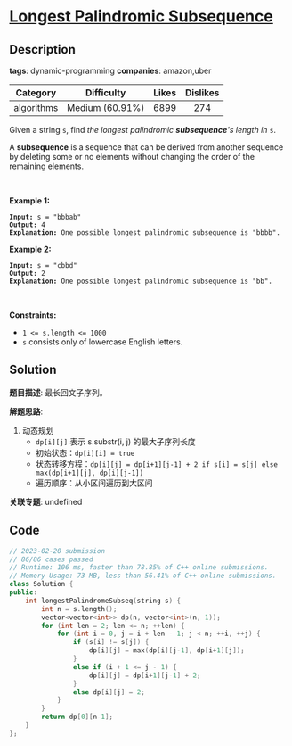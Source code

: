 # [Longest Palindromic Subsequence](https://leetcode.com/problems/longest-palindromic-subsequence/description/)

## Description

**tags**: dynamic-programming
**companies**: amazon,uber

|  Category  |   Difficulty    | Likes | Dislikes |
| :--------: | :-------------: | :---: | :------: |
| algorithms | Medium (60.91%) | 6899  |   274    |

<p>Given a string <code>s</code>, find <em>the longest palindromic <strong>subsequence</strong>&#39;s length in</em> <code>s</code>.</p>

<p>A <strong>subsequence</strong> is a sequence that can be derived from another sequence by deleting some or no elements without changing the order of the remaining elements.</p>

<p>&nbsp;</p>
<p><strong class="example">Example 1:</strong></p>

<pre><code><strong>Input:</strong> s = &quot;bbbab&quot;
<strong>Output:</strong> 4
<strong>Explanation:</strong> One possible longest palindromic subsequence is &quot;bbbb&quot;.</code></pre>

<p><strong class="example">Example 2:</strong></p>

<pre><code><strong>Input:</strong> s = &quot;cbbd&quot;
<strong>Output:</strong> 2
<strong>Explanation:</strong> One possible longest palindromic subsequence is &quot;bb&quot;.</code></pre>

<p>&nbsp;</p>
<p><strong>Constraints:</strong></p>

<ul>
  <li><code>1 &lt;= s.length &lt;= 1000</code></li>
  <li><code>s</code> consists only of lowercase English letters.</li>
</ul>

## Solution

**题目描述**: 最长回文子序列。

**解题思路**:

1. 动态规划
   - `dp[i][j]` 表示 s.substr(i, j) 的最大子序列长度
   - 初始状态：`dp[i][i] = true`
   - 状态转移方程：`dp[i][j] = dp[i+1][j-1] + 2 if s[i] = s[j] else max(dp[i+1][j], dp[i][j-1])`
   - 遍历顺序：从小区间遍历到大区间

**关联专题**: undefined

## Code

```cpp
// 2023-02-20 submission
// 86/86 cases passed
// Runtime: 106 ms, faster than 78.85% of C++ online submissions.
// Memory Usage: 73 MB, less than 56.41% of C++ online submissions.
class Solution {
public:
    int longestPalindromeSubseq(string s) {
        int n = s.length();
        vector<vector<int>> dp(n, vector<int>(n, 1));
        for (int len = 2; len <= n; ++len) {
            for (int i = 0, j = i + len - 1; j < n; ++i, ++j) {
                if (s[i] != s[j]) {
                    dp[i][j] = max(dp[i][j-1], dp[i+1][j]);
                }
                else if (i + 1 <= j - 1) {
                    dp[i][j] = dp[i+1][j-1] + 2;
                }
                else dp[i][j] = 2;
            }
        }
        return dp[0][n-1];
    }
};
```
